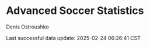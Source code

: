 # Advanced Soccer Statistics
Denis Ostroushko

<!-- gfm -->

Last successful data update: 2025-02-24 06:26:41 CST
